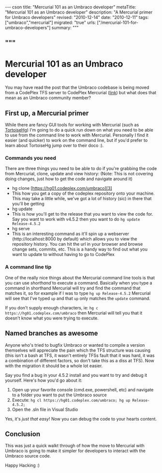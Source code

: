 --- cson
title: "Mercurial 101 as an Umbraco developer"
metaTitle: "Mercurial 101 as an Umbraco developer"
description: "A Mercurial primer for Umbraco developers"
revised: "2010-12-14"
date: "2010-12-11"
tags: ["umbraco","mercurial"]
migrated: "true"
urls: ["/mercurial-101-for-umbraco-developers"]
summary: """

"""
---
# Mercurial 101 as an Umbraco developer

You may have read the post that the Umbraco codebase is being moved from a CodePlex TFS server to CodePlex Mercurial ([link][1]) but what does that mean as an Umbraco community member?

## First up, a Mercurial primer

While there are fancy GUI tools for working with Mercurial (such as [TortoiseHg][2]) I'm going to do a quick run down on what you need to be able to use from the command line to work with Mercurial. Personally I find it easier (and quicker) to work on the command line, but if you'd prefer to learn about TortoiseHg jump over to their doco :).

### Commands you need

There are three things you need to be able to do if you're grabbing the code from Mercurial, clone, update and view history: (Note: This is not covering doing changes, just how to get the code and navigate around it)

 * hg clone [https://hg01.codeplex.com/umbraco][3]
  * This how you get a copy of the codeplex repository onto your machine. This may take a little while, we've got a lot of history (sic) in there that you'll be getting
 * hg update <version you want>
  * This is how you'll get to the release that you want to view the code for. Say you want to work with v4.5.2 then you want to do `hg update Release-4.5.2`
 * hg serve
  * This is an interesting command as it'll spin up a webserver (http://localhost:8000 by default) which allows you to view the repository history. You can hit the url in your browser and browse change sets, commits, etc. This is a handy way to find out what you want to update to without having to go to CodePlex

### A command line tip

One of the really nice things about the Mercurial command line tools is that you can use *shorthand* to execute a command. Basically when you type a command in shorthand Mercurial will try and find the command that matches it, so for example if I was to type `hg up Release-4.5.2` Mercurial will see that I've typed `up` and that `up` only matches the `update` command.

If you don't supply enough characters, ie: `hg c https://hg01.codeplex.com/umbraco` then Mercurial will tell you that it doesn't know what you were trying to execute.

## Named branches as awesome

Anyone who's tried to bugfix Umbraco or wanted to compile a version themselves will appreciate the pain which the TFS structure was causing (this isn't a bash at TFS, it wasn't entirely TFSs fault that it was hard, it was a combination of different factors, so don't take this as a diss at TFS). Now with the migration it should be a whole lot easier.

Say you find a bug in your 4.5.2 install and you want to try and debug it yourself. Here's how you'd go about it:

1. Open up your favorite console (cmd.exe, powershell, etc) and navigate to a folder you want to put the Umbraco source
2. Execute: `hg cl https://hg01.codeplex.com/umbraco; hg up Release-4.5.2;`
3. Open the .sln file in Visual Studio

Yes, it's *just that easy*! Now you can debug the code to your hearts content.

## Conclusion

This was just a quick walkt through of how the move to Mercurial with Umbraco is going to make it simpler for developers to interact with the Umbraco source code.

Happy Hacking :)


  [1]: http://umbraco.org/follow-us/blog-archive/2010/12/8/heads-up-umbraco-sourcecode-at-codeplex-to-switch-to-mercurial
  [2]: http://tortoisehg.bitbucket.org/
  [3]: https://hg01.codeplex.com/umbraco